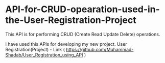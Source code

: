 # API-for-CRUD-opearation-used-in-the-User-Registration-Project
This API is for performing CRUD (Create Read Update Delete) operations. 

I have used this APIs for developing my new project.
User Registration(Project) - Link ( https://github.com/Muhammad-Shadab/User_Registration_using_API ) 
